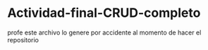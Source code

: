 # Actividad-final-CRUD-completo
profe este archivo lo genere por accidente al momento de hacer el repositorio
